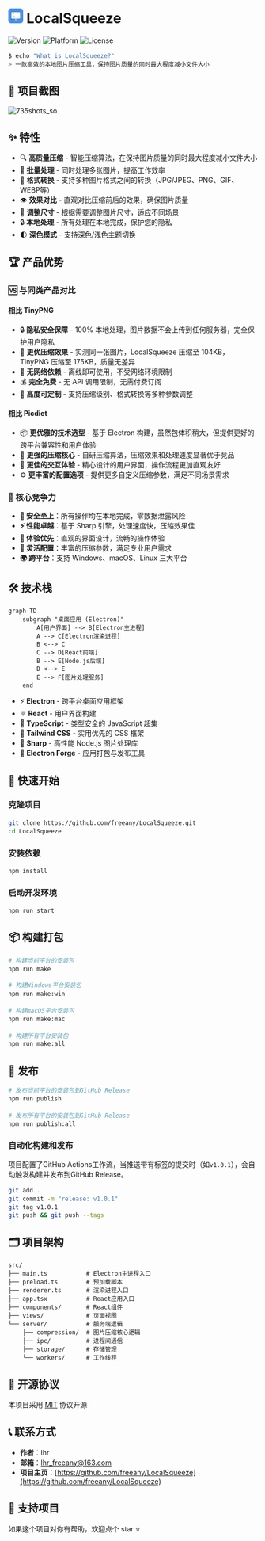 # <img src="./src/assets/icon.svg" width="30" /> LocalSqueeze

![Version](https://img.shields.io/badge/version-1.0.2-blue?style=for-the-badge&logo=electron&logoColor=white)
![Platform](https://img.shields.io/badge/platform-Windows%20%7C%20macOS%20%7C%20Linux-lightgrey?style=for-the-badge&logo=windows&logoColor=white)
![License](https://img.shields.io/badge/license-MIT-green?style=for-the-badge&logo=license&logoColor=white)

```bash
$ echo "What is LocalSqueeze?"
> 一款高效的本地图片压缩工具，保持图片质量的同时最大程度减小文件大小
```

## 📸 项目截图

<img width="1320" height="800" alt="735shots_so" src="https://github.com/user-attachments/assets/f571baa2-4340-4b64-b208-19e2494e1bd4" />



## ✨ 特性

- 🔍 **高质量压缩** - 智能压缩算法，在保持图片质量的同时最大程度减小文件大小
- 🚀 **批量处理** - 同时处理多张图片，提高工作效率
- 🔄 **格式转换** - 支持多种图片格式之间的转换（JPG/JPEG、PNG、GIF、WEBP等）
- 👁️ **效果对比** - 直观对比压缩前后的效果，确保图片质量
- 📏 **调整尺寸** - 根据需要调整图片尺寸，适应不同场景
- 🔒 **本地处理** - 所有处理在本地完成，保护您的隐私
- 🌓 **深色模式** - 支持深色/浅色主题切换

## 🏆 产品优势

### 🆚 与同类产品对比


#### 相比 TinyPNG

- 🔒 **隐私安全保障** - 100% 本地处理，图片数据不会上传到任何服务器，完全保护用户隐私
- 💪 **更优压缩效果** - 实测同一张图片，LocalSqueeze 压缩至 104KB，TinyPNG 压缩至 175KB，质量无差异
- 🚀 **无网络依赖** - 离线即可使用，不受网络环境限制
- 💰 **完全免费** - 无 API 调用限制，无需付费订阅
- 🔧 **高度可定制** - 支持压缩级别、格式转换等多种参数调整

#### 相比 Picdiet

- 📦 **更优雅的技术选型** - 基于 Electron 构建，虽然包体积稍大，但提供更好的跨平台兼容性和用户体验
- 🎯 **更强的压缩核心** - 自研压缩算法，压缩效果和处理速度显著优于竞品
- 🎨 **更佳的交互体验** - 精心设计的用户界面，操作流程更加直观友好
- ⚙️ **更丰富的配置选项** - 提供更多自定义压缩参数，满足不同场景需求

### 🎯 核心竞争力

- **🔐 安全至上**：所有操作均在本地完成，零数据泄露风险
- **⚡ 性能卓越**：基于 Sharp 引擎，处理速度快，压缩效果佳
- **🎨 体验优先**：直观的界面设计，流畅的操作体验
- **🔧 灵活配置**：丰富的压缩参数，满足专业用户需求
- **🌍 跨平台**：支持 Windows、macOS、Linux 三大平台

## 🛠️ 技术栈

```mermaid
graph TD
    subgraph "桌面应用 (Electron)"
        A[用户界面] --> B[Electron主进程]
        A --> C[Electron渲染进程]
        B <--> C
        C --> D[React前端]
        B --> E[Node.js后端]
        D <--> E
        E --> F[图片处理服务]
    end
```

- ⚡ **Electron** - 跨平台桌面应用框架
- ⚛️ **React** - 用户界面构建
- 📘 **TypeScript** - 类型安全的 JavaScript 超集
- 🎨 **Tailwind CSS** - 实用优先的 CSS 框架
- 🔪 **Sharp** - 高性能 Node.js 图片处理库
- 🔨 **Electron Forge** - 应用打包与发布工具

## 🚀 快速开始

### 克隆项目

```bash
git clone https://github.com/freeany/LocalSqueeze.git
cd LocalSqueeze
```

### 安装依赖

```bash
npm install
```

### 启动开发环境

```bash
npm run start
```

## 📦 构建打包

```bash
# 构建当前平台的安装包
npm run make

# 构建Windows平台安装包
npm run make:win

# 构建macOS平台安装包
npm run make:mac

# 构建所有平台安装包
npm run make:all
```

## 🚢 发布

```bash
# 发布当前平台的安装包到GitHub Release
npm run publish

# 发布所有平台的安装包到GitHub Release
npm run publish:all
```

### 自动化构建和发布

项目配置了GitHub Actions工作流，当推送带有标签的提交时（如`v1.0.1`），会自动触发构建并发布到GitHub Release。

```bash
git add .
git commit -m "release: v1.0.1"
git tag v1.0.1
git push && git push --tags
```

## 🗂️ 项目架构

```
src/
├── main.ts           # Electron主进程入口
├── preload.ts        # 预加载脚本
├── renderer.ts       # 渲染进程入口
├── app.tsx           # React应用入口
├── components/       # React组件
├── views/            # 页面视图
└── server/           # 服务端逻辑
    ├── compression/  # 图片压缩核心逻辑
    ├── ipc/          # 进程间通信
    ├── storage/      # 存储管理
    └── workers/      # 工作线程
```

## 📝 开源协议

本项目采用 [MIT](./LICENSE) 协议开源

## 📞 联系方式

- **作者**：lhr
- **邮箱**：lhr_freeany@163.com
- **项目主页**：[https://github.com/freeany/LocalSqueeze](https://github.com/freeany/LocalSqueeze)

## 🌟 支持项目

如果这个项目对你有帮助，欢迎点个 star ⭐️
